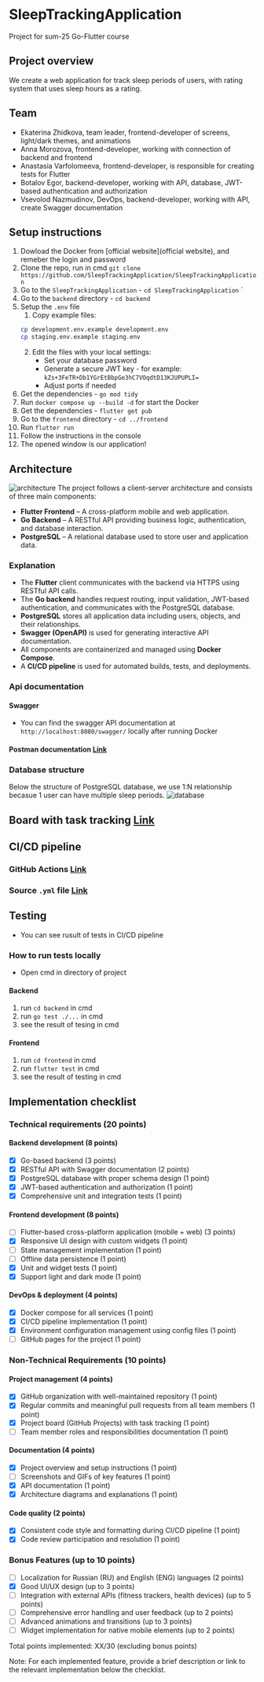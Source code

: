 # SleepTrackingApplication
Project for sum-25 Go-Flutter course
## Project overview
We create a web application for track sleep periods of users, with rating system that uses sleep hours as a rating.
## Team
- Ekaterina Zhidkova, team leader, frontend-developer of screens, light/dark themes, and animations
- Anna Morozova, frontend-developer, working with connection of backend and frontend
- Anastasia Varfolomeeva, frontend-developer, is responsible for creating tests for Flutter
- Botalov Egor, backend-developer, working with API, database, JWT-based authentication and authorization
- Vsevolod Nazmudinov, DevOps, backend-developer, working with API, create Swagger documentation
## Setup instructions
1. Dowload the Docker from [official website](official website), and remeber the login and password
2. Clone the repo, run in cmd `git clone https://github.com/SleepTrackingApplication/SleepTrackingApplication`
3. Go to the  `SleepTrackingApplication` - `cd SleepTrackingApplication` `
4. Go to the `backend` directory - `cd backend`
5. Setup the `.env` file
	1. Copy example files:
	```bash
	cp development.env.example development.env
	cp staging.env.example staging.env
	```
	2. Edit the files with your local settings:
	   - Set your database password
	   - Generate a secure JWT key -  for example: `kZs+3FeTR+Db1YGrEtBbpGe3hC7VOqdtD13KJUPUPLI=`
	   - Adjust ports if needed
6. Get the dependencies - `go mod tidy`
7. Run `docker compose up --build -d` for start the Docker
8. Get the dependencies - `flutter get pub`
9. Go to the `frontend` directory - `cd ../frontend`
10. Run `flutter run` 
11. Follow the instructions in the console
12. The opened window is our application!
## Architecture
![architecture](docs/images/arch.png)
The project follows a client-server architecture and consists of three main components:

- **Flutter Frontend** – A cross-platform mobile and web application.
- **Go Backend** – A RESTful API providing business logic, authentication, and database interaction.
- **PostgreSQL** – A relational database used to store user and application data.
### Explanation
- The **Flutter** client communicates with the backend via HTTPS using RESTful API calls.
- The **Go backend** handles request routing, input validation, JWT-based authentication, and communicates with the PostgreSQL database.
- **PostgreSQL** stores all application data including users, objects, and their relationships.
- **Swagger (OpenAPI)** is used for generating interactive API documentation.
- All components are containerized and managed using **Docker Compose**.
- A **CI/CD pipeline** is used for automated builds, tests, and deployments.
### Api documentation
#### Swagger 
- You can find the swagger API documentation at `http://localhost:8080/swagger/`  locally after running Docker
#### Postman documentation [Link](https://egorbotalov.postman.co/workspace/Egor-Botalov's-Workspace~6a8f249d-7a80-46c0-87ad-e1706bbe6a9c/collection/46437066-84955ccd-060a-453a-ad82-5cbbd0014221?action=share&creator=46437066)

### Database structure
Below the structure of PostgreSQL database, we use 1:N relationship becasue 1 user can have multiple sleep periods.
![database](docs/images/database.png)
## Board with task tracking [Link](https://github.com/orgs/SleepTrackingApplication/projects/1)
## CI/CD pipeline 

### GitHub Actions [Link](https://github.com/SleepTrackingApplication/SleepTrackingApplication/actions)
### Source `.yml` file [Link](.github/workflows/ci-cd.yml)
##  Testing
- You can see rusult of tests in CI/CD pipeline
### How to run tests locally
- Open cmd in directory of project
#### Backend
1. run `cd backend` in cmd 
2. run `go test ./...` in cmd
3. see the result of tesing in cmd
#### Frontend
1. run `cd frontend` in cmd
2. run `flutter test` in cmd
3. see the result of testing in cmd
## Implementation checklist

### Technical requirements (20 points)
#### Backend development (8 points)
- [x] Go-based backend (3 points)
- [x] RESTful API with Swagger documentation (2 points)
- [x] PostgreSQL database with proper schema design (1 point)
- [x] JWT-based authentication and authorization (1 point)
- [x] Comprehensive unit and integration tests (1 point)

#### Frontend development (8 points)
- [ ] Flutter-based cross-platform application (mobile + web) (3 points)
- [x] Responsive UI design with custom widgets (1 point)
- [ ] State management implementation (1 point)
- [ ] Offline data persistence (1 point)
- [x] Unit and widget tests (1 point)
- [x] Support light and dark mode (1 point)

#### DevOps & deployment (4 points)
- [x] Docker compose for all services (1 point)
- [x] CI/CD pipeline implementation (1 point)
- [x] Environment configuration management using config files (1 point)
- [ ] GitHub pages for the project (1 point)

### Non-Technical Requirements (10 points)
#### Project management (4 points)
- [x] GitHub organization with well-maintained repository (1 point)
- [x] Regular commits and meaningful pull requests from all team members (1 point)
- [x] Project board (GitHub Projects) with task tracking (1 point)
- [ ] Team member roles and responsibilities documentation (1 point)

#### Documentation (4 points)
- [x] Project overview and setup instructions (1 point)
- [ ] Screenshots and GIFs of key features (1 point)
- [x] API documentation (1 point)
- [x] Architecture diagrams and explanations (1 point)

#### Code quality (2 points)
- [x] Consistent code style and formatting during CI/CD pipeline (1 point)
- [x] Code review participation and resolution (1 point)

### Bonus Features (up to 10 points)
- [ ] Localization for Russian (RU) and English (ENG) languages (2 points)
- [x] Good UI/UX design (up to 3 points)
- [ ] Integration with external APIs (fitness trackers, health devices) (up to 5 points)
- [ ] Comprehensive error handling and user feedback (up to 2 points)
- [ ] Advanced animations and transitions (up to 3 points)
- [ ] Widget implementation for native mobile elements (up to 2 points)

Total points implemented: XX/30 (excluding bonus points)

Note: For each implemented feature, provide a brief description or link to the relevant implementation below the checklist.
